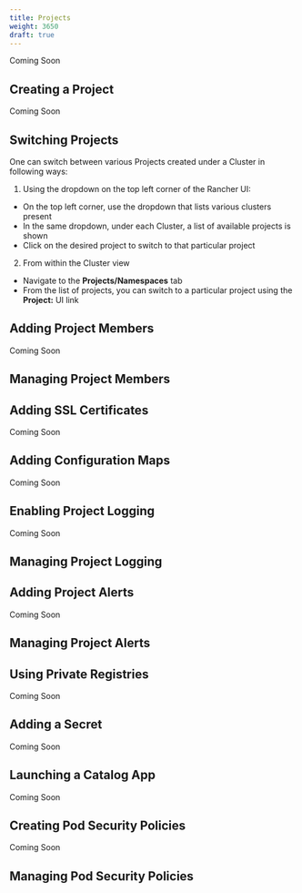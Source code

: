 ```yaml
---
title: Projects
weight: 3650
draft: true
---
```

Coming Soon

## Creating a Project

Coming Soon

## Switching Projects

One can switch between various Projects created under a Cluster in following ways:

1. Using the dropdown on the top left corner of the Rancher UI:

  - On the top left corner, use the dropdown that lists various clusters present
  - In the same dropdown, under each Cluster, a list of available projects is shown 
  - Click on the desired project to switch to that particular project

2. From within the Cluster view

  - Navigate to the **Projects/Namespaces** tab 
  - From the list of projects, you can switch to a particular project using the **Project:** UI link 

## Adding Project Members



Coming Soon

## Managing Project Members


## Adding SSL Certificates

Coming Soon

## Adding Configuration Maps

Coming Soon

## Enabling Project Logging

Coming Soon

## Managing Project Logging

## Adding Project Alerts

Coming Soon

## Managing Project Alerts

## Using Private Registries

Coming Soon

## Adding a Secret

Coming Soon

## Launching a Catalog App

Coming Soon

## Creating Pod Security Policies

Coming Soon

## Managing Pod Security Policies

